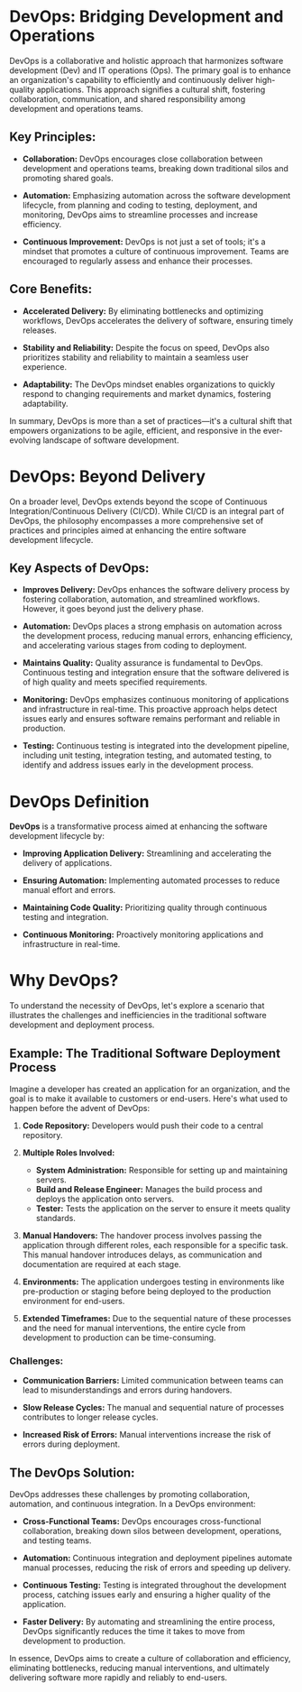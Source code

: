 # DevOps: Bridging Development and Operations

DevOps is a collaborative and holistic approach that harmonizes software development (Dev) and IT operations (Ops). The primary goal is to enhance an organization's capability to efficiently and continuously deliver high-quality applications. This approach signifies a cultural shift, fostering collaboration, communication, and shared responsibility among development and operations teams.

## Key Principles:

- **Collaboration:** DevOps encourages close collaboration between development and operations teams, breaking down traditional silos and promoting shared goals.

- **Automation:** Emphasizing automation across the software development lifecycle, from planning and coding to testing, deployment, and monitoring, DevOps aims to streamline processes and increase efficiency.

- **Continuous Improvement:** DevOps is not just a set of tools; it's a mindset that promotes a culture of continuous improvement. Teams are encouraged to regularly assess and enhance their processes.

## Core Benefits:

- **Accelerated Delivery:** By eliminating bottlenecks and optimizing workflows, DevOps accelerates the delivery of software, ensuring timely releases.

- **Stability and Reliability:** Despite the focus on speed, DevOps also prioritizes stability and reliability to maintain a seamless user experience.

- **Adaptability:** The DevOps mindset enables organizations to quickly respond to changing requirements and market dynamics, fostering adaptability.

In summary, DevOps is more than a set of practices—it's a cultural shift that empowers organizations to be agile, efficient, and responsive in the ever-evolving landscape of software development.

# DevOps: Beyond Delivery

On a broader level, DevOps extends beyond the scope of Continuous Integration/Continuous Delivery (CI/CD). While CI/CD is an integral part of DevOps, the philosophy encompasses a more comprehensive set of practices and principles aimed at enhancing the entire software development lifecycle.

## Key Aspects of DevOps:

- **Improves Delivery:** DevOps enhances the software delivery process by fostering collaboration, automation, and streamlined workflows. However, it goes beyond just the delivery phase.

- **Automation:** DevOps places a strong emphasis on automation across the development process, reducing manual errors, enhancing efficiency, and accelerating various stages from coding to deployment.

- **Maintains Quality:** Quality assurance is fundamental to DevOps. Continuous testing and integration ensure that the software delivered is of high quality and meets specified requirements.

- **Monitoring:** DevOps emphasizes continuous monitoring of applications and infrastructure in real-time. This proactive approach helps detect issues early and ensures software remains performant and reliable in production.

- **Testing:** Continuous testing is integrated into the development pipeline, including unit testing, integration testing, and automated testing, to identify and address issues early in the development process.

# DevOps Definition

**DevOps** is a transformative process aimed at enhancing the software development lifecycle by:

- **Improving Application Delivery:** Streamlining and accelerating the delivery of applications.

- **Ensuring Automation:** Implementing automated processes to reduce manual effort and errors.

- **Maintaining Code Quality:** Prioritizing quality through continuous testing and integration.

- **Continuous Monitoring:** Proactively monitoring applications and infrastructure in real-time.

# Why DevOps?

To understand the necessity of DevOps, let's explore a scenario that illustrates the challenges and inefficiencies in the traditional software development and deployment process.

## Example: The Traditional Software Deployment Process

Imagine a developer has created an application for an organization, and the goal is to make it available to customers or end-users. Here's what used to happen before the advent of DevOps:

1. **Code Repository:** Developers would push their code to a central repository.

2. **Multiple Roles Involved:**
   - **System Administration:** Responsible for setting up and maintaining servers.
   - **Build and Release Engineer:** Manages the build process and deploys the application onto servers.
   - **Tester:** Tests the application on the server to ensure it meets quality standards.

3. **Manual Handovers:** The handover process involves passing the application through different roles, each responsible for a specific task. This manual handover introduces delays, as communication and documentation are required at each stage.

4. **Environments:** The application undergoes testing in environments like pre-production or staging before being deployed to the production environment for end-users.

5. **Extended Timeframes:** Due to the sequential nature of these processes and the need for manual interventions, the entire cycle from development to production can be time-consuming.

### Challenges:
- **Communication Barriers:** Limited communication between teams can lead to misunderstandings and errors during handovers.
  
- **Slow Release Cycles:** The manual and sequential nature of processes contributes to longer release cycles.

- **Increased Risk of Errors:** Manual interventions increase the risk of errors during deployment.

## The DevOps Solution:

DevOps addresses these challenges by promoting collaboration, automation, and continuous integration. In a DevOps environment:

- **Cross-Functional Teams:** DevOps encourages cross-functional collaboration, breaking down silos between development, operations, and testing teams.

- **Automation:** Continuous integration and deployment pipelines automate manual processes, reducing the risk of errors and speeding up delivery.

- **Continuous Testing:** Testing is integrated throughout the development process, catching issues early and ensuring a higher quality of the application.

- **Faster Delivery:** By automating and streamlining the entire process, DevOps significantly reduces the time it takes to move from development to production.

In essence, DevOps aims to create a culture of collaboration and efficiency, eliminating bottlenecks, reducing manual interventions, and ultimately delivering software more rapidly and reliably to end-users.




